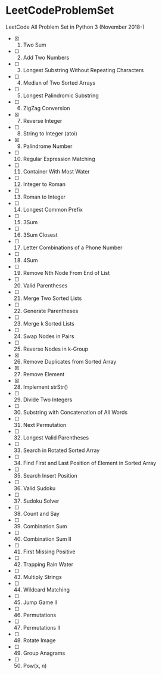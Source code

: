 LeetCodeProblemSet
==================
LeetCode All Problem Set in Python 3 (November 2018-)

- [x] 1. Two Sum
- [ ] 2. Add Two Numbers
- [ ] 3. Longest Substring Without Repeating Characters
- [ ] 4. Median of Two Sorted Arrays
- [ ] 5. Longest Palindromic Substring
- [ ] 6. ZigZag Conversion
- [x] 7. Reverse Integer
- [ ] 8. String to Integer (atoi)
- [x] 9. Palindrome Number
- [ ] 10. Regular Expression Matching
- [ ] 11. Container With Most Water
- [ ] 12. Integer to Roman
- [ ] 13. Roman to Integer
- [ ] 14. Longest Common Prefix
- [ ] 15. 3Sum
- [ ] 16. 3Sum Closest
- [ ] 17. Letter Combinations of a Phone Number
- [ ] 18. 4Sum
- [ ] 19. Remove Nth Node From End of List
- [ ] 20. Valid Parentheses
- [ ] 21. Merge Two Sorted Lists
- [ ] 22. Generate Parentheses
- [ ] 23. Merge k Sorted Lists
- [ ] 24. Swap Nodes in Pairs
- [ ] 25. Reverse Nodes in k-Group
- [x] 26. Remove Duplicates from Sorted Array
- [x] 27. Remove Element
- [x] 28. Implement strStr()
- [ ] 29. Divide Two Integers
- [ ] 30. Substring with Concatenation of All Words
- [ ] 31. Next Permutation
- [ ] 32. Longest Valid Parentheses
- [ ] 33. Search in Rotated Sorted Array
- [ ] 34. Find First and Last Position of Element in Sorted Array
- [ ] 35. Search Insert Position
- [ ] 36. Valid Sudoku
- [ ] 37. Sudoku Solver
- [ ] 38. Count and Say
- [ ] 39. Combination Sum
- [ ] 40. Combination Sum II
- [ ] 41. First Missing Positive
- [ ] 42. Trapping Rain Water
- [ ] 43. Multiply Strings
- [ ] 44. Wildcard Matching
- [ ] 45. Jump Game II
- [ ] 46. Permutations
- [ ] 47. Permutations II
- [ ] 48. Rotate Image
- [ ] 49. Group Anagrams
- [ ] 50. Pow(x, n)
